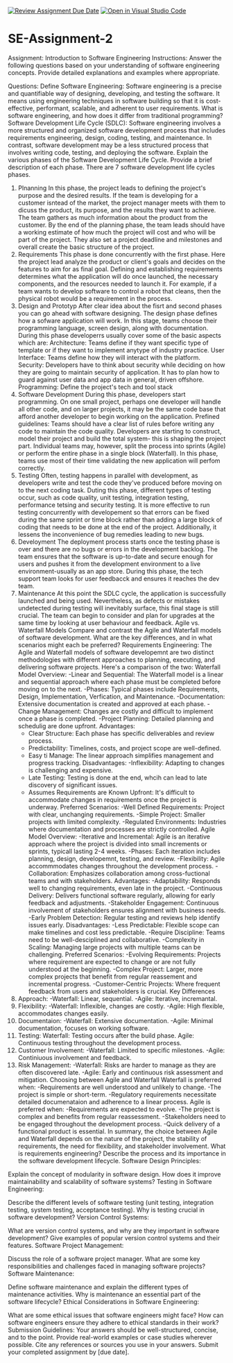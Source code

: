 [![Review Assignment Due Date](https://classroom.github.com/assets/deadline-readme-button-24ddc0f5d75046c5622901739e7c5dd533143b0c8e959d652212380cedb1ea36.svg)](https://classroom.github.com/a/-ucQIGTc)
[![Open in Visual Studio Code](https://classroom.github.com/assets/open-in-vscode-718a45dd9cf7e7f842a935f5ebbe5719a5e09af4491e668f4dbf3b35d5cca122.svg)](https://classroom.github.com/online_ide?assignment_repo_id=15236486&assignment_repo_type=AssignmentRepo)
# SE-Assignment-2
Assignment: Introduction to Software Engineering
Instructions:
Answer the following questions based on your understanding of software engineering concepts. Provide detailed explanations and examples where appropriate.

Questions:
Define Software Engineering:
Software engineering is a precise and quantifiable way of designing, developing, and testing the software. It means using engineering techniques in software building so that it is cost-effective, performant, scalable, and adherent to user requirements.
What is software engineering, and how does it differ from traditional programming?
Software Development Life Cycle (SDLC): 
Software engineering involves a more structured and organized software development process that includes requirements engineering, design, coding, testing, and maintenance. In contrast, software development may be a less structured process that involves writing code, testing, and deploying the software.
Explain the various phases of the Software Development Life Cycle. Provide a brief description of each phase.
There are 7 software development life cycles phases.
1. Plnanning
   In this phase, the project leads to defining the project's purpose and the desired results.
   If the team is developing for a customer isntead of the market, the project manager meets with them to dicuss the product, its purpose, and the results they want to achieve. The team gathers as much information about the product from the customer.
   By the end of the planning phase, the team leads should have a working estimate of how much the project will cost and who will be part of the project. They also set a project deadline and milestones and overall create the basic structure of the project.
2. Requirements
   This phase is done concurrently with the first phase. Here the project lead analyze the product or client's goals and decides on the features to aim for as final goal. Defining and establishing requirements determines what the application will do once launched, the necessary components, and the resources needed to launch it. For example, if a team wants to develop software to control a robot that cleans, then the physical robot would be a requirement in the process.
3. Design and Prototyp
   After clear idea about the fisrt and second phases you can go ahead with software designing.
   The design phase defines how a sofware application will work. In this stage, teams choose their programming language, screen design, along with documentation. During this phase developerrs usually cover some of the basic aspects which are:
   Architecture: Teams define if they want specific type of template or if they want to implement anytype of industry practice.
   User Interface: Teams define how they will interact with the platform.
   Security: Developers have to think about security while deciding on how they are going to maintain security of application. It has to plan how to guard against user data and app data in general, driven offshore.
   Programming: Define the project's tech and tool stack
4. Software Development
   During this phase, developers start programming.
   On one small project, perhaps one developer will handle all other code, and on larger projects, it may be the same code base that afford another developer to begin working on the application.
   Prefined guidelines: Teams should have a clear list of rules before writing any code to maintain the code quality. Developers are starting to construct, model their project and build the total system- this is shaping the project part.
   Individual teams may, however, split the process into sprints (Agile) or perform the entire phase in a single block (Waterfall). In this phase, teams use most of their time validating the new application will perfom correctly.
5. Testing
   Often, testing happens in parallel with development, as developers write and test the code they've produced before moving on to the next coding task. Duting this phase, different types of testing occur, such as code quality, unit testing, integration testing, performance tetsing and security testing.
   It is more effective to run testing concurrently with developement so that errors can be fixed during the same sprint or time block rather than adding a large block of coding that needs to be done at the end of the project. Additionally, it lessens the inconvenience of bug remedies leading to new bugs.
6. Develoyment
   The deployment process starts once the testing phase is over and there are no bugs or errors in the development backlog.
   The team ensures that the software is up-to-date and secure enough for users and pushes it from the development environment to a live environment-usually as an app store. During this phase, the tech support team looks for user feedbacck and ensures it reaches the dev team.
7. Maintenance
   At this point the SDLC cycle, the application is successfully launched and being used. Nevertheless, as defects or mistakes undetected during testing will inevitably surface, this final stage is still crucial. The team can begin to consider and plan for upgrades at the same time by looking at user behaviour and feedback.
Agile vs. Waterfall Models
Compare and contrast the Agile and Waterfall models of software development. What are the key differences, and in what scenarios might each be preferred?
Requirements Engineering: The Agile and Waterfall models of software developemnt are two distinct methodologies with different approaches to planning, executing, and delivering software projects. Here's a comparison of the two:
Waterfall Model
Overview:
   -Linear and Sequential: The Waterfall model is a linear and sequential approach where each phase must be completed before moving on to the next.
   -Phases: Typical phases include Requirements, Design, Implementation, Verfication, and Maintenance.
   -Documentation: Extensive documentation is created and approved at each phase.
   -Change Management: Changes are costly and difficult to implement once a phase is completed.
   -Project Planning: Detailed planning and schedulig are done upfront.
Advantages:
   - Clear Structure: Each phase has specific deliverables and review process.
   - Predictability: Timelines, costs, and project scope are well-defined.
   - Easy ti Manage: The linear approach simplifies management and progress tracking.
Disadvantages:
   -Inflexibility: Adapting to changes is challenging and expensive.
   - Late Testing: Testing is done at the end, whcih can lead to late discovery of significant issues.
   - Assumes Requirements are Known Upfront: It's difficult to accommodate changes in requirements once the project is underway.
Preferred Scenarios:
   -Well Defined Requirements: Project with clear, unchanging requirements.
   -Simple Project: Smaller projects with limited complexity.
   -Regulated Environments: Industries where documentation and processes are strictly controlled.
Agile Model
Overview:
   -Iterative and Incremental: Agile is an iterative approach where the project is divided into small increments or sprints, typicall lasting 2-4 weeks.
   -Phases: Each iteration includes planning, design, developemnt, testing, and review.
   -Flexibility: Agile accommmodates changes throughout the development process.
   -Collaboration: Emphasizes collaboration among cross-fuctional teams and with stakeholders.
Advantages:
   -Adaptability: Responds well to changing requirements, even late in the project.
   -Continuous Delivery: Delivers functional software regularly, allowing for early feedback and adjustments.
   -Stakeholder Engagement: Continuous involvement of stakeholders ensures alignment with business needs.
   -Early Problem Detection: Regular testing and reviews help identify issues early.
Disadvantages:
   -Less Predictable: Flexible scope can make timelines and cost less predictable.
   -Require Discipline: Teams need to be well-desciplined and collaborative.
   -Complexity in Scaling: Managing large projects with multiple teams can be challenging.
Preferred Scenarios:
   -Evolving Requirements: Projects where requirement are expected to change or are not fully understood at the beginning.
   -Complex Project: Larger, more complex projects that benefit from regular reassement and incremental progress.
   -Customer-Centric Projects: Where frequent feedback from users and stakeholders is crucial.
Key Differences
1. Approach:
   -Waterfall: Linear, sequential.
   -Agile: Iterative, incremantal.
2. Flexibility:
   -Waterfall: Inflexible, changes are costly.
   -Agile: High flexible, accommodates changes easily.
3. Documentaion:
   -Waterfall: Extensive documentation.
   -Agile: Minimal documentation, focuses on working software.
4. Testing:
   Waterfall: Testing occurs after the build phase.
   Agile: Continuous testing throughout the development process.
5. Customer Involvement:
   -Waterfall: Limited to specific milestones.
   -Agile: Continiuous involvement and feedback.
6. Risk Management:
   -Waterfall: Risks are harder to manage as they are often discovered late.
   -Agile: Early and continuous risk assessment and mitigation.
Choosing between Agile and Waterfall
Waterfall is preferred when:
   -Requirements are well understood and unlikely to change.
   -The project is simple or short-term.
   -Regulatory requirements necessitate detailed documenataion and adherence to a linear process.
Agile is preferred when:
   -Requirements are expected to evolve.
   -The project is complex and benefits from regular reassessment.
   -Stakeholders need to be engaged throughout the development process.
   -Quick delivery of a functional product is essential.
In summary, the choice between Agile and Waterfall depends on the nature of the project, the stability of requirements, the need for flexibility, and stakeholder involvement.
What is requirements engineering? Describe the process and its importance in the software development lifecycle.
Software Design Principles:

Explain the concept of modularity in software design. How does it improve maintainability and scalability of software systems?
Testing in Software Engineering:

Describe the different levels of software testing (unit testing, integration testing, system testing, acceptance testing). Why is testing crucial in software development?
Version Control Systems:

What are version control systems, and why are they important in software development? Give examples of popular version control systems and their features.
Software Project Management:

Discuss the role of a software project manager. What are some key responsibilities and challenges faced in managing software projects?
Software Maintenance:

Define software maintenance and explain the different types of maintenance activities. Why is maintenance an essential part of the software lifecycle?
Ethical Considerations in Software Engineering:

What are some ethical issues that software engineers might face? How can software engineers ensure they adhere to ethical standards in their work?
Submission Guidelines:
Your answers should be well-structured, concise, and to the point.
Provide real-world examples or case studies wherever possible.
Cite any references or sources you use in your answers.
Submit your completed assignment by [due date].

